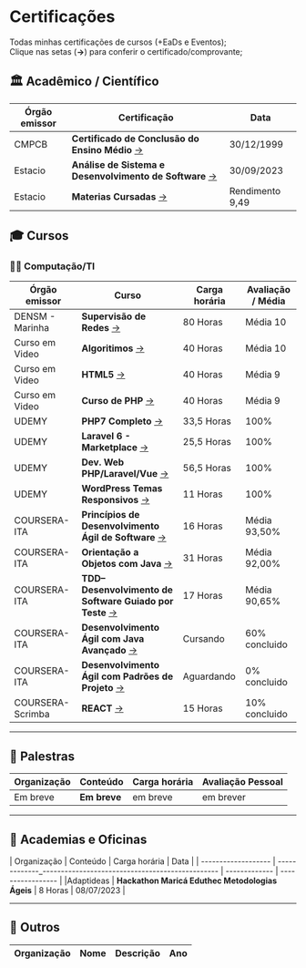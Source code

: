 <!--
AVISO: Para editar/visualizar este arquivo .md troque o "Soft wrap" pelo "No wrap"
-->

# Certificações
Todas minhas certificações de cursos (+EaDs e Eventos);  
Clique nas setas (**->**) para conferir o certificado/comprovante;  


## 🏛 Acadêmico / Científico
| Órgão emissor          | Certificação                                                      | Data                       |
| ---------------------- | ----------------------------------------------------------------- | -------------------------- |
| CMPCB                  | **Certificado de Conclusão do Ensino Médio**    [->][EnsinoMedio] | 30/12/1999                 |
| Estacio                | **Análise de Sistema e Desenvolvimento de Software** [->][Faculdade]   | 30/09/2023            |
| Estacio                | **Materias Cursadas** [->][Cursadas]                             | Rendimento 9,49           |

<!-- Acadêmico / Científico-->
[EnsinoMedio]: https://drive.google.com/file/d/1s1dFQfJ1h2pVy9ZDi647cZTsTZrTNpdQ/view?usp=sharing
[Faculdade]: https://drive.google.com/file/d/1a6yLq5hgrF8EcRl3zCOw-WG2JWuZvawD/view?usp=sharing
[Cursadas]: https://drive.google.com/file/d/1ysSblu8zhpoBubeSv0pOW3nWKc9lAHWh/view?usp=sharing
<!-- Acadêmico / Científico -->

## 🎓 Cursos 

### 🧑‍💻 Computação/TI

| Órgão emissor      | Curso                                                        | Carga horária      | Avaliação / Média |
| ------------------ | ------------------------------------------------------------ | ------------------ | ----------------- |
| DENSM - Marinha    | **Supervisão de Redes**               [->][SupervisorRedes]  | 80 Horas           | Média 10          |
| Curso em Video     | **Algoritimos**                       [->][Algo]             | 40 Horas           | Média 10          |
| Curso em Video     | **HTML5**                            [->][HTML5]             | 40 Horas           |  Média 9          |
| Curso em Video     | **Curso de PHP**                     [->][PHP]               | 40 Horas           |  Média 9          |
| UDEMY              | **PHP7 Completo**                    [->][PHP7]              | 33,5 Horas         |  100%             |
| UDEMY              | **Laravel 6 - Marketplace**          [->][LARAVEL6]          | 25,5 Horas         |  100%             |
| UDEMY              | **Dev. Web PHP/Laravel/Vue**         [->][WEB]               | 56,5 Horas         |  100%             |
| UDEMY              | **WordPress Temas Responsivos**      [->][WP]                | 11 Horas           |  100%             |
| COURSERA-ITA     | **Princípios de Desenvolvimento Ágil de Software** [->][PDAS]  | 16 Horas           |  Média 93,50%     |
| COURSERA-ITA     | **Orientação a Objetos com Java**                   [->][OOJ]  | 31 Horas           |  Média 92,00%     |
| COURSERA-ITA     | **TDD–Desenvolvimento de Software Guiado por Teste** [->][TDD] | 17 Horas           |  Média 90,65%     |
| COURSERA-ITA     | **Desenvolvimento Ágil com Java Avançado** [->][DEVJAVA]       | Cursando           |  60% concluido    |
| COURSERA-ITA     | **Desenvolvimento Ágil com Padrões de Projeto** [->][DEVAPP]   | Aguardando         |  0% concluido     |
| COURSERA-Scrimba | **REACT**                    [->][REACT]                       | 15 Horas           |  10% concluido    |
---

<!-- Cursos -->
[SupervisorRedes]: https://drive.google.com/file/d/14_YS6F9hF0YJcjjP1ssTFl1DKvCVgfyW/view?usp=sharing
[Algo]: https://drive.google.com/file/d/1Z1sh7jeRZzRpEbCrmrjI_OdTdA63HEk7/view?usp=sharing
[HTML5]: https://drive.google.com/file/d/1GA9XapRiZRXHmbx78yME7jEgvnkhKJ1O/view?usp=sharing
[PHP]: https://drive.google.com/file/d/16apwJhvLxBSc2ksgfasmI8aJL-eUAcup/view?usp=sharing
[PHP7]: https://drive.google.com/file/d/1OS5MX8qMRpCqQwQXZsGO1PHzg0JaDo_h/view?usp=sharing
[LARAVEL6]: https://drive.google.com/file/d/1Oll8v6nh_TTXQSNKAenPMx-skakAn9TI/view?usp=sharing
[WEB]: https://drive.google.com/file/d/1WkOtH9oVgTVNf7TiXuxxFJIhRxDZDgkI/view?usp=sharing
[WP]: https://drive.google.com/file/d/1CC_NtQ0BQ541L9F06QAWYFWZXeTDY5k4/view?usp=sharing
[PDAS]: https://coursera.org/share/a2455795efa53fbfbdc7b98ebadd5cbe
[OOJ]: https://coursera.org/share/a28bebd8831c992867533368cddc35c4
[TDD]: https://coursera.org/share/88c5c5a17228277094cee3232fca98fa
[DEVJAVA]: https://www.coursera.org/learn/desenvolvimento-agil-com-java-avancado/home/welcome
[DEVAPP]: https://www.coursera.org/learn/desenvolvimento-agil-com-padroes-de-projeto/home/welcome
[REACT]: https://www.coursera.org/learn/learn-react/
<!--  Cursos -->

## 💬 Palestras
  | Organização         | Conteúdo                                                       | Carga horária | Avaliação Pessoal |
  | ------------------- | -------------------------------------------------------------- | ------------- | ----------------- |
  |  Em breve           | **Em breve**                                                   | em breve      |   em brever      |   
  ---
## 📜 Academias e Oficinas
  | Organização         | Conteúdo                                                       | Carga horária | Data              |
  | ------------------- | -------------_------------------------------------------------ | ------------- | ----------------- |
  |Adaptideas           | **Hackathon Maricá Eduthec Metodologias Ágeis**                | 8 Horas       | 08/07/2023        |
   
---
## 🎲 Outros
| Organização     | Nome                                                       | Descrição                                                                | Ano  |
| --------------- | ---------------------------------------------------------- | -------------------------------------------------------------------------| ---- |

